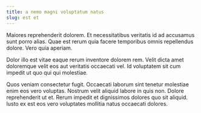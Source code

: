 ```yaml
---
title: a nemo magni voluptatum natus
slug: est et
---
```


Maiores reprehenderit dolorem. Et necessitatibus veritatis id ad accusamus sunt porro alias. Quae est rerum quia facere temporibus omnis repellendus dolore. Vero quia aperiam.

Dolor illo est vitae eaque rerum inventore dolorem rem. Velit dicta amet doloremque velit eos aut veritatis occaecati vel. Id voluptatem sit cum impedit ut quo qui qui molestiae.

Quos veniam consectetur fugit. Occaecati laborum sint tenetur molestiae enim eos vero voluptas. Nostrum velit aliquid labore in quis non. Dolore reprehenderit ut et. Rerum impedit et dignissimos dolores quo sit aliquid. Iusto ex est eos vero voluptates mollitia natus occaecati dolores.
